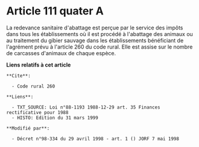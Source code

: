 # Article 111 quater A

La redevance sanitaire d'abattage est perçue par le service des impôts dans tous les établissements où il est procédé à
l'abattage des animaux ou au traitement du gibier sauvage dans les établissements bénéficiant de l'agrément prévu à l'article
260 du code rural. Elle est assise sur le nombre de carcasses d'animaux de chaque espèce.

**Liens relatifs à cet article**

	**Cite**:

	  - Code rural 260

	**Liens**:

	  - TXT_SOURCE: Loi n°88-1193 1988-12-29 art. 35 Finances rectificative pour 1988
	  - HISTO: Edition du 31 mars 1999

	**Modifié par**:

	  - Décret n°98-334 du 29 avril 1998 - art. 1 () JORF 7 mai 1998
